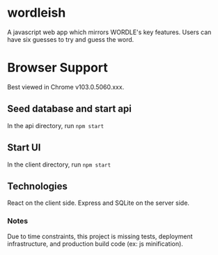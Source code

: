 # wordleish
A javascript web app which mirrors WORDLE's key features. Users can have six guesses to try and guess the word.

# Browser Support
Best viewed in Chrome v103.0.5060.xxx.

## Seed database and start api
In the api directory, run ```npm start```

## Start UI
In the client directory, run ```npm start```

## Technologies
React on the client side.
Express and SQLite on the server side. 

### Notes
Due to time constraints, this project is missing tests, deployment infrastructure, and production build code (ex: js minification).
